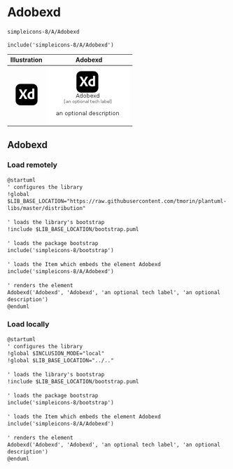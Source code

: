 # Adobexd


```text
simpleicons-8/A/Adobexd
```

```text
include('simpleicons-8/A/Adobexd')
```



| Illustration | Adobexd |
| :---: | :---: |
| ![illustration for Illustration](../../simpleicons-8/A/Adobexd.png) | ![illustration for Adobexd](../../simpleicons-8/A/Adobexd.Local.png) |




## Adobexd

### Load remotely
```plantuml
@startuml
' configures the library
!global $LIB_BASE_LOCATION="https://raw.githubusercontent.com/tmorin/plantuml-libs/master/distribution"

' loads the library's bootstrap
!include $LIB_BASE_LOCATION/bootstrap.puml

' loads the package bootstrap
include('simpleicons-8/bootstrap')

' loads the Item which embeds the element Adobexd
include('simpleicons-8/A/Adobexd')

' renders the element
Adobexd('Adobexd', 'Adobexd', 'an optional tech label', 'an optional description')
@enduml
```

### Load locally
```plantuml
@startuml
' configures the library
!global $INCLUSION_MODE="local"
!global $LIB_BASE_LOCATION="../.."

' loads the library's bootstrap
!include $LIB_BASE_LOCATION/bootstrap.puml

' loads the package bootstrap
include('simpleicons-8/bootstrap')

' loads the Item which embeds the element Adobexd
include('simpleicons-8/A/Adobexd')

' renders the element
Adobexd('Adobexd', 'Adobexd', 'an optional tech label', 'an optional description')
@enduml
```

